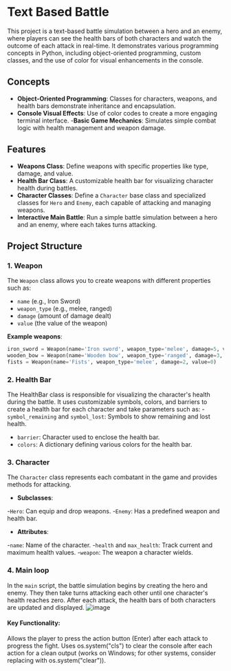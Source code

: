# Text Based Battle

This project is a text-based battle simulation between a hero and an enemy, where players can see the health bars of both characters and watch the outcome of each attack in real-time. It demonstrates various programming concepts in Python, including object-oriented programming, custom classes, and the use of color for visual enhancements in the console.

## Concepts
- **Object-Oriented Programming**: Classes for characters, weapons, and health bars demonstrate inheritance and encapsulation.
- **Console Visual Effects**: Use of color codes to create a more engaging terminal interface.
-**Basic Game Mechanics**: Simulates simple combat logic with health management and weapon damage.

## Features

- **Weapons Class**: Define weapons with specific properties like type, damage, and value.
- **Health Bar Class**: A customizable health bar for visualizing character health during battles.
- **Character Classes**: Define a `Character` base class and specialized classes for `Hero` and `Enemy`, each capable of attacking and managing weapons.
- **Interactive Main Battle**: Run a simple battle simulation between a hero and an enemy, where each takes turns attacking.

## Project Structure

### 1. Weapon
The `Weapon` class allows you to create weapons with different properties such as:
- `name` (e.g., Iron Sword)
- `weapon_type` (e.g., melee, ranged)
- `damage` (amount of damage dealt)
- `value` (the value of the weapon)

**Example weapons**:
```python
iron_sword = Weapon(name='Iron sword', weapon_type='melee', damage=5, value=10)
wooden_bow = Weapon(name='Wooden bow', weapon_type='ranged', damage=3, value=8)
fists = Weapon(name='Fists', weapon_type='melee', damage=2, value=0)
```
### 2. Health Bar
The HealthBar class is responsible for visualizing the character's health during the battle. It uses customizable symbols, colors, and barriers to create a health bar for each character and take parameters such as:
-`symbol_remaining` and `symbol_lost`: Symbols to show remaining and lost health.
- `barrier`: Character used to enclose the health bar.
- `colors`: A dictionary defining various colors for the health bar.

### 3. Character
The `Character` class represents each combatant in the game and provides methods for attacking.

- **Subclasses**:

-`Hero`: Can equip and drop weapons.
-`Enemy`: Has a predefined weapon and health bar.

- **Attributes**:

-`name`: Name of the character.
-`health` and `max_health`: Track current and maximum health values.
-`weapon`: The weapon a character wields.

### 4. Main loop
In the `main` script, the battle simulation begins by creating the hero and enemy. They then take turns attacking each other until one character's health reaches zero. After each attack, the health bars of both characters are updated and displayed.
![image](https://github.com/user-attachments/assets/092e7295-e59e-4bc4-a22c-dd2ff2ecca07)
#### Key Functionality:
Allows the player to press the action button (Enter) after each attack to progress the fight.
Uses os.system("cls") to clear the console after each action for a clean output (works on Windows; for other systems, consider replacing with os.system("clear")).

